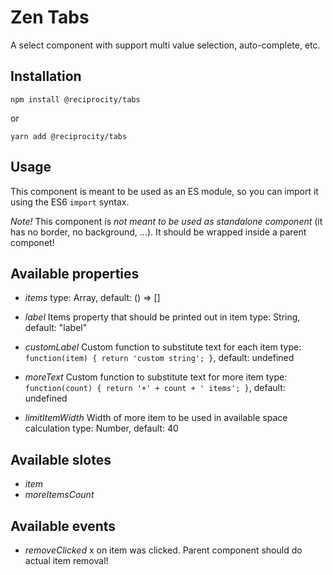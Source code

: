 # Zen Tabs

A select component with support multi value selection, auto-complete, etc.

## Installation

```
npm install @reciprocity/tabs
```
or
```
yarn add @reciprocity/tabs
```

## Usage

This component is meant to be used as an ES module, so you can import it using the ES6 `import` syntax.

*Note!*
This component is *not meant to be used as standalone component* (it has no border, no background, ...).
It should be wrapped inside a parent componet!

## Available properties

- *items*
    type: Array,
    default: () => []

- *label*
    Items property that should be printed out in item
    type: String,
    default: "label"

- *customLabel*
    Custom function to substitute text for each item
    type: `function(item) { return 'custom string'; }`,
    default: undefined

- *moreText*
    Custom function to substitute text for more item
    type: `function(count) { return '+' + count + ' items'; }`,
    default: undefined

- *limitItemWidth*
    Width of more item to be used in available space calculation
    type: Number,
    default: 40

## Available slotes
- *item*
- *moreItemsCount*

## Available events
- *removeClicked*
    x on item was clicked. Parent component should do actual item removal!